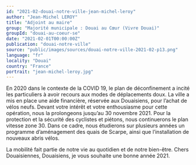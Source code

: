 ```yaml
---
id: "2021-02-douai-notre-ville-jean-michel-leroy"
author: "Jean-Michel LEROY"
title: "Adjoint au maire"
group: "Majorité municipale : Douai au Cœur (Vivre Douai)"
groupId: "douai-au-coeur-se"
date: "2021-02-01T00:00:00Z"
publication: "douai-notre-ville"
source: "public/images/sources/douai-notre-ville-2021-02-p13.png"
language: "fr"
locality: "Douai"
country: "France"
portrait: "jean-michel-leroy.jpg"
---
```


En 2020 dans le contexte de la COVID 19, le plan de déconfinement a incité les particuliers à avoir recours aux modes de déplacements doux. La ville a mis en place une aide financière, réservée aux Douaisiens, pour l’achat de vélos neufs. Devant votre intérêt et votre enthousiasme pour cette opération, nous la prolongeons jusqu’au 30 novembre 2021. Pour la protection et la sécurité des cyclistes et piétons, nous continuerons le plan vitesse zone 30. Dans ce cadre, nous étudierons sur plusieurs années un programme d’aménagement des quais de Scarpe, ainsi que l’installation de nouveaux abris vélos.

La mobilité fait partie de notre vie au quotidien et de notre bien-être.
Chers Douaisiennes, Douaisiens, je vous souhaite une bonne année 2021.
